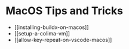 # MacOS Tips and Tricks

- [[installing-buildx-on-macos]]
- [[setup-a-colima-vm]]
- [[allow-key-repeat-on-vscode-macos]]
